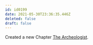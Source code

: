 ```yaml
---
id: id0199
date: 2021-05-30T23:36:35.446Z
deleted: false
draft: false
---
```


Created a new Chapter [The Archeologist][1].

[1]: the-archeologist.html

